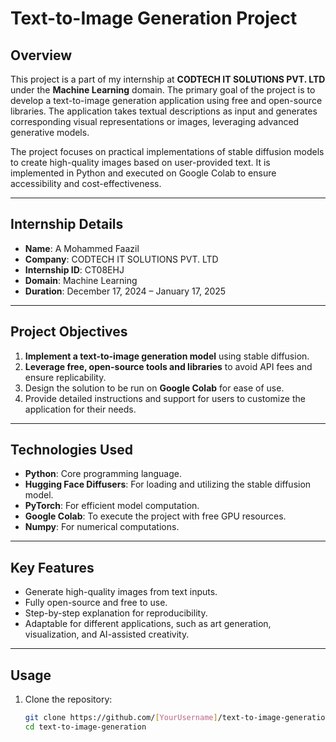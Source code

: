 # Text-to-Image Generation Project

## Overview
This project is a part of my internship at **CODTECH IT SOLUTIONS PVT. LTD** under the **Machine Learning** domain. The primary goal of the project is to develop a text-to-image generation application using free and open-source libraries. The application takes textual descriptions as input and generates corresponding visual representations or images, leveraging advanced generative models.

The project focuses on practical implementations of stable diffusion models to create high-quality images based on user-provided text. It is implemented in Python and executed on Google Colab to ensure accessibility and cost-effectiveness.

---

## Internship Details

- **Name**: A Mohammed Faazil  
- **Company**: CODTECH IT SOLUTIONS PVT. LTD  
- **Internship ID**: CT08EHJ 
- **Domain**: Machine Learning  
- **Duration**: December 17, 2024 – January 17, 2025  

---

## Project Objectives

1. **Implement a text-to-image generation model** using stable diffusion.
2. **Leverage free, open-source tools and libraries** to avoid API fees and ensure replicability.
3. Design the solution to be run on **Google Colab** for ease of use.
4. Provide detailed instructions and support for users to customize the application for their needs.

---

## Technologies Used

- **Python**: Core programming language.
- **Hugging Face Diffusers**: For loading and utilizing the stable diffusion model.
- **PyTorch**: For efficient model computation.
- **Google Colab**: To execute the project with free GPU resources.
- **Numpy**: For numerical computations.

---

## Key Features

- Generate high-quality images from text inputs.
- Fully open-source and free to use.
- Step-by-step explanation for reproducibility.
- Adaptable for different applications, such as art generation, visualization, and AI-assisted creativity.

---

## Usage

1. Clone the repository:
   ```bash
   git clone https://github.com/[YourUsername]/text-to-image-generation.git
   cd text-to-image-generation
